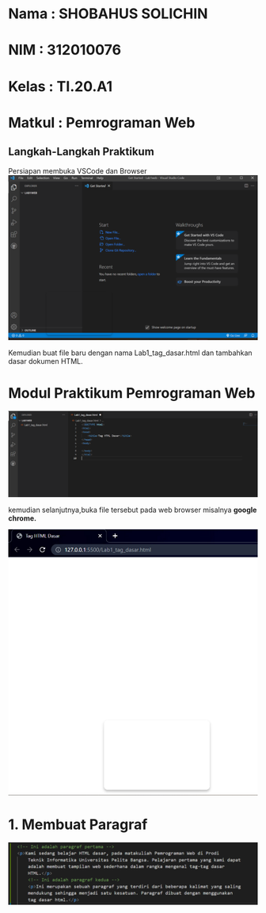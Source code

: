 # Nama : SHOBAHUS SOLICHIN
# NIM : 312010076
# Kelas : TI.20.A1
# Matkul : Pemrograman Web

## **Langkah-Langkah Praktikum**
Persiapan membuka VSCode dan Browser
![foto](foto/foto1.png)

Kemudian buat file baru dengan nama Lab1_tag_dasar.html dan tambahkan dasar dokumen HTML. 

# Modul Praktikum Pemrograman Web

![foto](foto/foto2.png)

kemudian selanjutnya,buka file tersebut pada web browser misalnya **google chrome.** 

![foto](foto/foto3.png)

# **1. Membuat Paragraf**

![foto](foto/foto4.png)